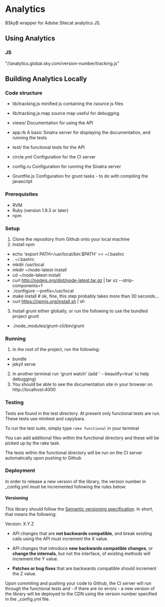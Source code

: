 Analytics
=========
BSkyB wrapper for Adobe Sitecat analytics JS.

## Using Analytics
### JS
"//analytics.global.sky.com/version-number/tracking.js"

## Building Analytics Locally

### Code structure
- lib/tracking.js
  minified js containing the /source js files

- lib/tracking.js.map
  source map useful for debugging

- views/
  Documentation for using the API

- app.rb
  A basic Sinatra server for displaying the documentation, and running the tests

- test/
  the functional tests for the API

- circle.yml
  Configuration for the CI server

- config.ru
  Configuration for running the Sinatra server

- Gruntfile.js
  Configuration for grunt tasks - to do with compiling the javascript

### Prerequisites

- RVM
- Ruby (version 1.9.3 or later)
- npm

### Setup
1. Clone the repository from Github onto your local machine
2. Install npm
  - echo 'export PATH=/usr/local/bin:$PATH' >> ~/.bashrc
  - . ~/.bashrc
  - mkdir /usr/local
  - mkdir ~/node-latest-install
  - cd ~/node-latest-install
  - curl http://nodejs.org/dist/node-latest.tar.gz | tar xz --strip-components=1
  - ./configure --prefix=/usr/local
  - make install # ok, fine, this step probably takes more than 30 seconds...
  - curl https://npmjs.org/install.sh | sh
3. Install grunt either globally, or run the following to use the bundled project grunt
  - ./node_modules/grunt-cli/bin/grunt

### Running

1. In the root of the project, run the following:
  - bundle
  - jekyll serve
2. In another terminal run 'grunt watch' (add ' --beautify=true' to help debugging)
3. You should be able to see the documentation site in your browser on http://localhost:4000

### Testing
Tests are found in the test directory. At present only functional
tests are run. These tests use minitest and capybara.

To run the test suite, simply type `rake functional` in your terminal

You can add additional files within the functional directory and these will be
picked up by the rake task.

The tests within the functional directory will be run on the CI server
automatically upon pushing to Github

### Deployment
In order to release a new version of the library, the version number in _config.yml must be
incremented following the rules below: 

#### Versioning
This library should follow the [Semantic versioning
specification](http://semver.org/). In short, that means the following:

Version: X.Y.Z

- API changes that are **not backwards compatible**, and break existing
  calls using the API must increment the X value.

- API changes that introduce **new backwards compatible changes**, or **change the
  internals**, but not the interface, of existing methods will increment the
  Y value.

- **Patches or bug fixes** that are backwards compatible should increment the
  Z value.


Upon commiting and pushing your code to Github, the CI server will run through
the functional tests and - if there are no errors - a new version of the library
will be deployed to the CDN using the version number specified in the
_config.yml file.
